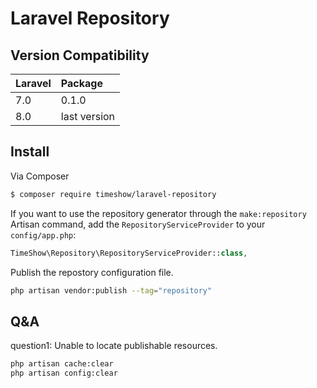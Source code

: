 # Laravel Repository


## Version Compatibility

 Laravel      | Package
:-------------|:--------
 7.0     | 0.1.0
 8.0     | last version


## Install
Via Composer

``` bash
$ composer require timeshow/laravel-repository
```

If you want to use the repository generator through the `make:repository` Artisan command, add the `RepositoryServiceProvider` to your `config/app.php`:

``` php
TimeShow\Repository\RepositoryServiceProvider::class,
```

Publish the repostory configuration file.

``` bash
php artisan vendor:publish --tag="repository"
```


## Q&A
question1: Unable to locate publishable resources.
``` bash
php artisan cache:clear
php artisan config:clear
```